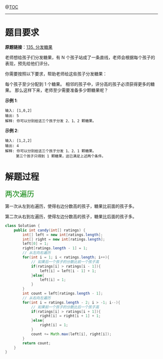 @[TOC](目录🎄)

***

# 题目要求



**原题链接**：[135. 分发糖果](https://leetcode-cn.com/problems/candy/)

老师想给孩子们分发糖果，有 N 个孩子站成了一条直线，老师会根据每个孩子的表现，预先给他们评分。

你需要按照以下要求，帮助老师给这些孩子分发糖果：

每个孩子至少分配到 1 个糖果。
相邻的孩子中，评分高的孩子必须获得更多的糖果。
那么这样下来，老师至少需要准备多少颗糖果呢？

**示例 1**:

```
输入: [1,0,2]
输出: 5
解释: 你可以分别给这三个孩子分发 2、1、2 颗糖果。
```


**示例 2**:

```
输入: [1,2,2]
输出: 4
解释: 你可以分别给这三个孩子分发 1、2、1 颗糖果。
     第三个孩子只得到 1 颗糖果，这已满足上述两个条件。
```



# 解题过程

<font color=green size=5>两次遍历</font>

第一次从左到右遍历，使得右边分数高的孩子，糖果比前面的孩子多。

第二次从右到左遍历，使得左边分数高的孩子，糖果比后面的孩子多。

```java
class Solution {
    public int candy(int[] ratings) {
        int[] left = new int[ratings.length];
        int[] right = new int[ratings.length];
        left[0] = 1;
        right[ratings.length - 1] = 1;
        // 从左向右遍历
        for(int i = 1; i < ratings.length; i++){
            // 如果后一个孩子的分数比前一个孩子高
            if(ratings[i] > ratings[i - 1]){
                left[i] = left[i - 1] + 1;
            }else{
                left[i] = 1;
            }
        }
        int count = left[ratings.length - 1];
        // 从右向左遍历
        for(int i = ratings.length - 2; i > -1; i--){
            // 如果前一个孩子的分数比后一个孩子高
            if(ratings[i] > ratings[i + 1]){
                right[i] = right[i + 1] + 1;
            }else{
                right[i] = 1;
            }
            count += Math.max(left[i], right[i]);
        }
        return count;
    }
}
```

